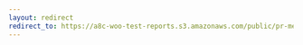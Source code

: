 ```yaml
---
layout: redirect
redirect_to: https://a8c-woo-test-reports.s3.amazonaws.com/public/pr-merge/45396/api/index.html
---
```

